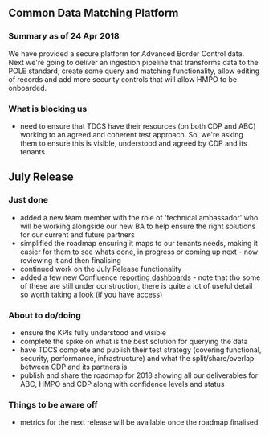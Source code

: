 ## Common Data Matching Platform

### Summary as of 24 Apr 2018
We have provided a secure platform for Advanced Border Control data. Next we're going to deliver an ingestion pipeline that transforms data to the POLE standard, create some query and matching functionality, allow editing of records and add more security controls that will allow HMPO to be onboarded.

### What is blocking us
- need to ensure that TDCS have their resources (on both CDP and ABC) working to an agreed and coherent test approach. So, we're asking them to ensure this is visible, understood and agreed by CDP and its tenants

## July Release

### Just done
- added a new team member with the role of 'technical ambassador' who will be working alongside our new BA to help ensure the right solutions for our current and future partners
- simplified the roadmap ensuring it maps to our tenants needs, making it easier for them to see whats done, in progress or coming up next - now reviewing it and then finalising
- continued work on the July Release functionality
- added a few new Confluence [reporting dashboards](https://collaboration.homeoffice.gov.uk/display/CDP/Reporting+Dashboards+-+being+built) - note that tho some of these are still under construction, there is quite a lot of useful detail so worth taking a look (if you have access)

### About to do/doing
- ensure the KPIs fully understood and visible
- complete the spike on what is the best solution for querying the data
- have TDCS complete and publish their test strategy (covering functional, security, performance, infrastructure) and what the split/share/overlap between CDP and its partners is
- publish and share the roadmap for 2018 showing all our deliverables for ABC, HMPO and CDP along with confidence levels and status

### Things to be aware off
   - metrics for the next release will be available once the roadmap finalised
